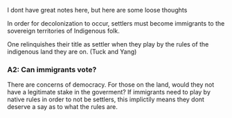 I dont have great notes here, but here are some loose thoughts

In order for decolonization to occur, settlers must become immigrants to the sovereign territories of Indigenous folk. 

One relinquishes their title as settler when they play by the rules of the indigenous land they are on. (Tuck and Yang)

### A2: Can immigrants vote?
There are concerns of democracy. For those on the land, would they not have a legitimate stake in the goverment? If immigrants need to play by native rules in order to not be settlers, this implictily means they dont deserve a say as to what the rules are. 